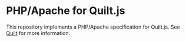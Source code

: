 # PHP/Apache for Quilt.js

This repository implements a PHP/Apache specification for Quilt.js.  See
[Quilt](http://quilt.io) for more information.
